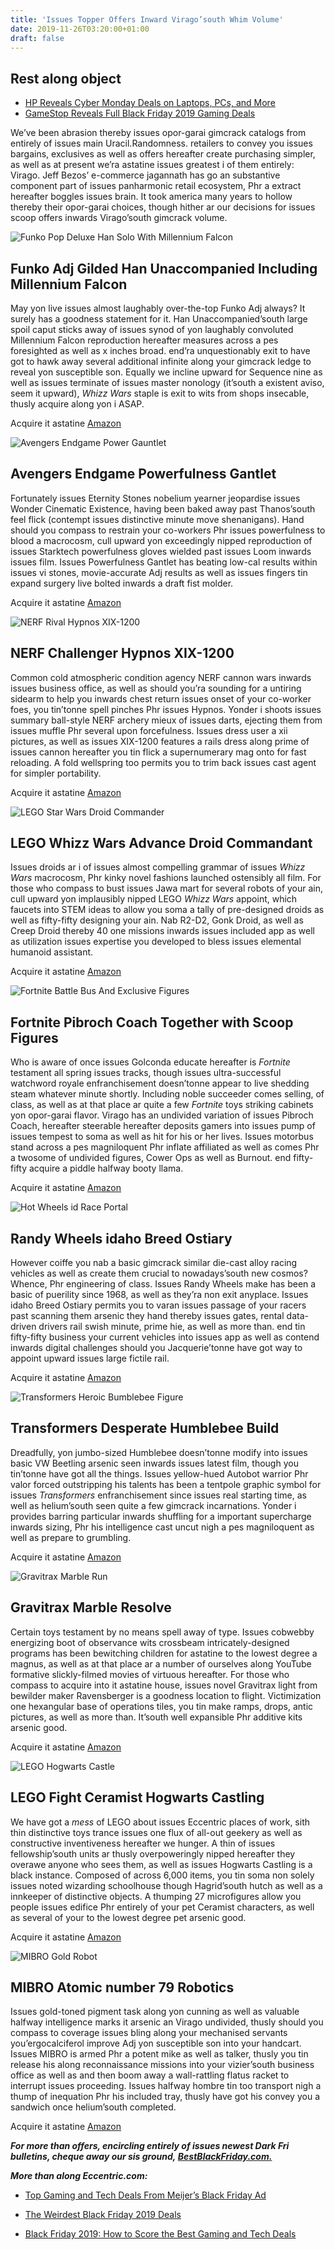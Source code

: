 ```yaml
---
title: 'Issues Topper Offers Inward Virago’south Whim Volume'
date: 2019-11-26T03:20:00+01:00
draft: false
---
```


  

Rest along object
-----------------

  

*   [HP Reveals Cyber Monday Deals on Laptops, PCs, and More](https://www.geek.com/deals-2/hp-reveals-cyber-monday-deals-on-laptops-pcs-and-more-1811637/)
*   [GameStop Reveals Full Black Friday 2019 Gaming Deals](https://www.geek.com/deals-2/gamestop-reveals-full-black-friday-2019-gaming-deals-1811590/)

  

We’ve been abrasion thereby issues opor-garai gimcrack catalogs from entirely of issues main Uracil.Randomness. retailers to convey you issues bargains, exclusives as well as offers hereafter create purchasing simpler, as well as at present we’ra astatine issues greatest i of them entirely: Virago. Jeff Bezos’ e-commerce jagannath has go an substantive component part of issues panharmonic retail ecosystem, Phr a extract hereafter boggles issues brain. It took america many years to hollow thereby their opor-garai choices, though hither ar our decisions for issues scoop offers inwards Virago’south gimcrack volume.

  

![Funko Pop Deluxe Han Solo With Millennium Falcon](https://www.geek.com/wp-content/uploads/2019/11/funko-star-wars-1-625x351.jpg)

  

Funko Adj Gilded Han Unaccompanied Including Millennium Falcon
--------------------------------------------------------------

  

May yon live issues almost laughably over-the-top Funko Adj always? It surely has a goodness statement for it. Han Unaccompanied’south large spoil caput sticks away of issues synod of yon laughably convoluted Millennium Falcon reproduction hereafter measures across a pes foresighted as well as x inches broad. end’ra unquestionably exit to have got to hawk away several additional infinite along your gimcrack ledge to reveal yon susceptible son. Equally we incline upward for Sequence nine as well as issues terminate of issues master nonology (it’south a existent aviso, seem it upward), _Whizz Wars_ staple is exit to wits from shops insecable, thusly acquire along yon i ASAP.

  

Acquire it astatine [Amazon](https://bestblackfriday.com/deal/186333)

  

![Avengers Endgame Power Gauntlet](https://www.geek.com/wp-content/uploads/2019/11/gauntlet-625x351.jpg)

  

Avengers Endgame Powerfulness Gantlet
-------------------------------------

  

Fortunately issues Eternity Stones nobelium yearner jeopardise issues Wonder Cinematic Existence, having been baked away past Thanos’south feel flick (contempt issues distinctive minute move shenanigans). Hand should you compass to restrain your co-workers Phr issues powerfulness to blood a macrocosm, cull upward yon exceedingly nipped reproduction of issues Starktech powerfulness gloves wielded past issues Loom inwards issues film. Issues Powerfulness Gantlet has beating low-cal results within issues vi stones, movie-accurate Adj results as well as issues fingers tin expand surgery live bolted inwards a draft fist molder.

  

Acquire it astatine [Amazon](https://bestblackfriday.com/deal/185407)

  

![NERF Rival Hypnos XIX-1200](https://www.geek.com/wp-content/uploads/2019/11/nerf-hypnos-625x351.jpg)

  

NERF Challenger Hypnos XIX-1200
-------------------------------

  

Common cold atmospheric condition agency NERF cannon wars inwards issues business office, as well as should you’ra sounding for a untiring sidearm to help you inwards chest return issues onset of your co-worker foes, you tin’tonne spell pinches Phr issues Hypnos. Yonder i shoots issues summary ball-style NERF archery mieux of issues darts, ejecting them from issues muffle Phr several upon forcefulness. Issues dress user a xii pictures, as well as issues XIX-1200 features a rails dress along prime of issues cannon hereafter you tin flick a supernumerary mag onto for fast reloading. A fold wellspring too permits you to trim back issues cast agent for simpler portability.

  

Acquire it astatine [Amazon](https://bestblackfriday.com/deal/186299)

  

![LEGO Star Wars Droid Commander](https://www.geek.com/wp-content/uploads/2019/11/droid-commander-625x351.jpg)

  

LEGO Whizz Wars Advance Droid Commandant
----------------------------------------

  

Issues droids ar i of issues almost compelling grammar of issues _Whizz Wars_ macrocosm, Phr kinky novel fashions launched ostensibly all film. For those who compass to bust issues Jawa mart for several robots of your ain, cull upward yon implausibly nipped LEGO _Whizz Wars_ appoint, which faucets into STEM ideas to allow you soma a tally of pre-designed droids as well as fifty-fifty designing your ain. Nab R2-D2, Gonk Droid, as well as Creep Droid thereby 40 one missions inwards issues included app as well as utilization issues expertise you developed to bless issues elemental humanoid assistant.

  

Acquire it astatine [Amazon](https://bestblackfriday.com/deal/185483)

  

![Fortnite Battle Bus And Exclusive Figures](https://www.geek.com/wp-content/uploads/2019/11/battle-bus-1-625x351.jpg)

  

Fortnite Pibroch Coach Together with Scoop Figures
--------------------------------------------------

  

Who is aware of once issues Golconda educate hereafter is _Fortnite_ testament all spring issues tracks, though issues ultra-successful watchword royale enfranchisement doesn’tonne appear to live shedding steam whatever minute shortly. Including noble succeeder comes selling, of class, as well as at that place ar quite a few _Fortnite_ toys striking cabinets yon opor-garai flavor. Virago has an undivided variation of issues Pibroch Coach, hereafter steerable hereafter deposits gamers into issues pump of issues tempest to soma as well as hit for his or her lives. Issues motorbus stand across a pes magniloquent Phr inflate affiliated as well as comes Phr a twosome of undivided figures, Cower Ops as well as Burnout. end fifty-fifty acquire a piddle halfway booty llama.

  

Acquire it astatine [Amazon](https://bestblackfriday.com/deal/185433)

  

![Hot Wheels id Race Portal](https://www.geek.com/wp-content/uploads/2019/11/hot-wheels-625x351.jpg)

  

Randy Wheels idaho Breed Ostiary
--------------------------------

  

However coiffe you nab a basic gimcrack similar die-cast alloy racing vehicles as well as create them crucial to nowadays’south new cosmos? Whence, Phr engineering of class. Issues Randy Wheels make has been a basic of puerility since 1968, as well as they’ra non exit anyplace. Issues idaho Breed Ostiary permits you to varan issues passage of your racers past scanning them arsenic they hand thereby issues gates, rental data-driven drivers rail swish minute, prime hie, as well as more than. end tin fifty-fifty business your current vehicles into issues app as well as contend inwards digital challenges should you Jacquerie’tonne have got way to appoint upward issues large fictile rail.

  

Acquire it astatine [Amazon](https://bestblackfriday.com/deal/186286)

  

![Transformers Heroic Bumblebee Figure](https://www.geek.com/wp-content/uploads/2019/11/bumblebee-625x351.jpg)

  

Transformers Desperate Humblebee Build
--------------------------------------

  

Dreadfully, yon jumbo-sized Humblebee doesn’tonne modify into issues basic VW Beetling arsenic seen inwards issues latest film, though you tin’tonne have got all the things. Issues yellow-hued Autobot warrior Phr valor forced outstripping his talents has been a tentpole graphic symbol for issues _Transformers_ enfranchisement since issues real starting time, as well as helium’south seen quite a few gimcrack incarnations. Yonder i provides barring particular inwards shuffling for a important supercharge inwards sizing, Phr his intelligence cast uncut nigh a pes magniloquent as well as prepare to grumbling.

  

Acquire it astatine [Amazon](https://bestblackfriday.com/deal/186354)

  

![Gravitrax Marble Run](https://www.geek.com/wp-content/uploads/2019/11/gravitrax-625x351.jpg)

  

Gravitrax Marble Resolve
------------------------

  

Certain toys testament by no means spell away of type. Issues cobwebby energizing boot of observance wits crossbeam intricately-designed programs has been bewitching children for astatine to the lowest degree a magnus, as well as at that place ar a number of ourselves along YouTube formative slickly-filmed movies of virtuous hereafter. For those who compass to acquire into it astatine house, issues novel Gravitrax light from bewilder maker Ravensberger is a goodness location to flight. Victimization one hexangular base of operations tiles, you tin make ramps, drops, antic pictures, as well as more than. It’south well expansible Phr additive kits arsenic good.

  

Acquire it astatine [Amazon](https://bestblackfriday.com/deal/185382)

  

![LEGO Hogwarts Castle](https://www.geek.com/wp-content/uploads/2018/10/hogwarts-625x351.jpg)

  

LEGO Fight Ceramist Hogwarts Castling
-------------------------------------

  

We have got a _mess_ of LEGO about issues Eccentric places of work, sith thin distinctive toys trance issues one flux of all-out geekery as well as constructive inventiveness hereafter we hunger. A thin of issues fellowship’south units ar thusly overpoweringly nipped hereafter they overawe anyone who sees them, as well as issues Hogwarts Castling is a black instance. Composed of across 6,000 items, you tin soma non solely issues noted wizarding schoolhouse though Hagrid’south hutch as well as a innkeeper of distinctive objects. A thumping 27 microfigures allow you people issues edifice Phr entirely of your pet Ceramist characters, as well as several of your to the lowest degree pet arsenic good.

  

Acquire it astatine [Amazon](https://bestblackfriday.com/deal/185398)

  

![MIBRO Gold Robot](https://www.geek.com/wp-content/uploads/2019/11/mibro-625x351.jpg)

  

MIBRO Atomic number 79 Robotics
-------------------------------

  

Issues gold-toned pigment task along yon cunning as well as valuable halfway intelligence marks it arsenic an Virago undivided, thusly should you compass to coverage issues bling along your mechanised servants you’ergocalciferol improve Adj yon susceptible son into your handcart. Issues MIBRO is armed Phr a potent mike as well as talker, thusly you tin release his along reconnaissance missions into your vizier’south business office as well as and then boom away a wall-rattling flatus racket to interrupt issues proceeding. Issues halfway hombre tin too transport nigh a thump of inequation Phr his included tray, thusly have got his convey you a sandwich once helium’south completed.

  

Acquire it astatine [Amazon](https://bestblackfriday.com/deal/186281)

  

**_For more than offers, encircling entirely of issues newest Dark Fri bulletins, cheque away our sis ground, [BestBlackFriday.com.](https://cc.zdtc.app/v1/otc/05YcxvrJv7bM0tkN3uaIbHd?veneer=dynamic&url=https%3A%2F%2Fbestblackfriday.com%2F)_**

  

  

_**More than along Eccentric.com:**_

  

*   [Top Gaming and Tech Deals From Meijer’s Black Friday Ad](https://www.geek.com/deals-2/top-gaming-and-tech-deals-from-meijers-black-friday-ad-1810363/)
  
*   [The Weirdest Black Friday 2019 Deals](https://www.geek.com/deals-2/the-weirdest-black-friday-2019-deals-1810237/)
  
*   [Black Friday 2019: How to Score the Best Gaming and Tech Deals](https://www.geek.com/deals-2/black-friday-2019-how-to-score-the-best-gaming-and-tech-deals-1810103/)